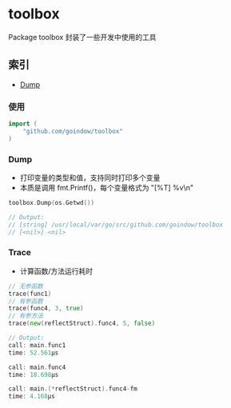 # toolbox
Package toolbox 封装了一些开发中使用的工具

## 索引
- [Dump](#Dump)

### 使用
```go
import (
    "github.com/goindow/toolbox"
)
```

### Dump
- 打印变量的类型和值，支持同时打印多个变量
- 本质是调用 fmt.Printf()，每个变量格式为 "[%T] %v\n"
```go
toolbox.Dump(os.Getwd())

// Output:
// [string] /usr/local/var/go/src/github.com/goindow/toolbox
// [<nil>] <nil>
```

### Trace
- 计算函数/方法运行耗时
```go
// 无参函数
trace(func1)
// 有参函数
trace(func4, 3, true)
// 有参方法
trace(new(reflectStruct).func4, 5, false)

// Output:
call: main.func1
time: 52.561µs

call: main.func4
time: 18.698µs

call: main.(*reflectStruct).func4-fm
time: 4.168µs
```